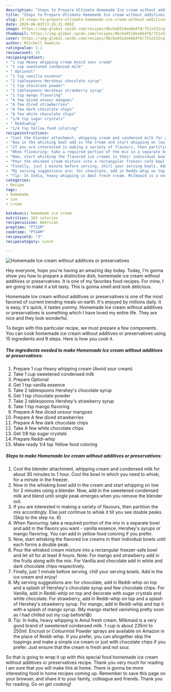 ```yaml
---
description: "Steps to Prepare Ultimate Homemade Ice cream without additives or preservatives"
title: "Steps to Prepare Ultimate Homemade Ice cream without additives or preservatives"
slug: 23-steps-to-prepare-ultimate-homemade-ice-cream-without-additives-or-preservatives
date: 2020-06-03T13:26:31.895Z
image: https://img-global.cpcdn.com/recipes/9bcbe851dee6b4f8/751x532cq70/homemade-ice-cream-without-additives-or-preservatives-recipe-main-photo.jpg
thumbnail: https://img-global.cpcdn.com/recipes/9bcbe851dee6b4f8/751x532cq70/homemade-ice-cream-without-additives-or-preservatives-recipe-main-photo.jpg
cover: https://img-global.cpcdn.com/recipes/9bcbe851dee6b4f8/751x532cq70/homemade-ice-cream-without-additives-or-preservatives-recipe-main-photo.jpg
author: Mitchell Hawkins
ratingvalue: 3.1
reviewcount: 15
recipeingredient:
- "1 cup Heavy whipping cream Avoid sour cream"
- "1 cup sweetened condensed milk"
- " Optional"
- "1 tsp vanilla essence"
- "2 tablespoons Hersheys chocolate syrup"
- "1 tsp chocolate powder"
- "2 tablespoons Hersheys strawberry syrup"
- "1 tsp mango flavoring"
- "A few diced unsour mangoes"
- "A few diced strawberries"
- "A few dark chocolate chips"
- "A few white chocolate chips"
- "1/8 tsp sugar crystals"
- " Reddiwhip"
- "1/4 tsp Yellow food coloring"
recipeinstructions:
- "Cool the blender attachment, whipping cream and condensed milk for about 30 minutes to 1 hour. Cool the bowl in which you need to whisk; for a minute in the freezer."
- "Now in the whisking bowl add in the cream and start whipping on low for 2 minutes using a blender. Now, add in the sweetened condensed milk and blend until single peak emerges when you remove the blender out."
- "If you are interested in making a variety of flavours, then partition the mix accordingly. Else just continue to whisk it till you see double peaks. (Skip to the step no. 6)"
- "When flavouring: take a required portion of the mix in a separate bowl and add in the flavors you want - vanilla essence, Hershey&#39;s syrups or mango flavoring. You can add in yellow food coloring if you prefer."
- "Now, start whisking the flavored ice creams in their individual bowls until each forms a double peak."
- "Pour the whisked cream mixture into a rectangular freezer-safe bowl and let sit for at least 8 hours. Note: For mango and strawberry add in the fruits along with the mix. For Vanilla and chocolate add in white and dark chocolate chips respectively."
- "Finally, just 1 minute before serving, chill your serving bowls. Add in the ice cream and enjoy!"
- "My serving suggestions are: for chocolate, add in Reddi-whip on top and a splash of Hershey&#39;s chocolate syrup and few chocolate chips. For Vanilla, add in Reddi-whip on top and decorate with sugar crystals and white chocolate. For strawberry, add in Reddi-whip on top and a splash of Hershey&#39;s strawberry syrup. For mango, add in Reddi-whip and top it with a splash of mango syrup. (My mango started vanishing pretty soon as I had chilled out my cup before!😅)"
- "Tip: In India, heavy whipping is Amul fresh cream. Milkmaid is a very good brand of sweetened condensed milk. 1 cup is about 235ml to 250ml. Encrust or Colourmist Powder sprays are available on Amazon in the place of Reddi-whip. If you prefer, you can altogether skip the toppings and make a simple ice cream or just with chocolate chips if you prefer. Just ensure that the cream is fresh and not sour."
categories:
- Recipe
tags:
- homemade
- ice
- cream

katakunci: homemade ice cream 
nutrition: 163 calories
recipecuisine: American
preptime: "PT32M"
cooktime: "PT44M"
recipeyield: "3"
recipecategory: Lunch

---
```



![Homemade Ice cream without additives or preservatives](https://img-global.cpcdn.com/recipes/9bcbe851dee6b4f8/751x532cq70/homemade-ice-cream-without-additives-or-preservatives-recipe-main-photo.jpg)

Hey everyone, hope you're having an amazing day today. Today, I'm gonna show you how to prepare a distinctive dish, homemade ice cream without additives or preservatives. It is one of my favorites food recipes. For mine, I am going to make it a bit tasty. This is gonna smell and look delicious.



Homemade Ice cream without additives or preservatives is one of the most favored of current trending meals on earth. It's enjoyed by millions daily. It is easy, it's quick, it tastes yummy. Homemade Ice cream without additives or preservatives is something which I have loved my entire life. They are nice and they look wonderful.


To begin with this particular recipe, we must prepare a few components. You can cook homemade ice cream without additives or preservatives using 15 ingredients and 9 steps. Here is how you cook it.

<!--inarticleads1-->

##### The ingredients needed to make Homemade Ice cream without additives or preservatives:

1. Prepare 1 cup Heavy whipping cream (Avoid sour cream)
1. Take 1 cup sweetened condensed milk
1. Prepare  Optional
1. Get 1 tsp vanilla essence
1. Take 2 tablespoons Hershey&#39;s chocolate syrup
1. Get 1 tsp chocolate powder
1. Take 2 tablespoons Hershey&#39;s strawberry syrup
1. Take 1 tsp mango flavoring
1. Prepare A few diced unsour mangoes
1. Prepare A few diced strawberries
1. Prepare A few dark chocolate chips
1. Take A few white chocolate chips
1. Get 1/8 tsp sugar crystals
1. Prepare  Reddi-whip
1. Make ready 1/4 tsp Yellow food coloring




<!--inarticleads2-->

##### Steps to make Homemade Ice cream without additives or preservatives:

1. Cool the blender attachment, whipping cream and condensed milk for about 30 minutes to 1 hour. Cool the bowl in which you need to whisk; for a minute in the freezer.
1. Now in the whisking bowl add in the cream and start whipping on low for 2 minutes using a blender. Now, add in the sweetened condensed milk and blend until single peak emerges when you remove the blender out.
1. If you are interested in making a variety of flavours, then partition the mix accordingly. Else just continue to whisk it till you see double peaks. (Skip to the step no. 6)
1. When flavouring: take a required portion of the mix in a separate bowl and add in the flavors you want - vanilla essence, Hershey&#39;s syrups or mango flavoring. You can add in yellow food coloring if you prefer.
1. Now, start whisking the flavored ice creams in their individual bowls until each forms a double peak.
1. Pour the whisked cream mixture into a rectangular freezer-safe bowl and let sit for at least 8 hours. Note: For mango and strawberry add in the fruits along with the mix. For Vanilla and chocolate add in white and dark chocolate chips respectively.
1. Finally, just 1 minute before serving, chill your serving bowls. Add in the ice cream and enjoy!
1. My serving suggestions are: for chocolate, add in Reddi-whip on top and a splash of Hershey&#39;s chocolate syrup and few chocolate chips. For Vanilla, add in Reddi-whip on top and decorate with sugar crystals and white chocolate. For strawberry, add in Reddi-whip on top and a splash of Hershey&#39;s strawberry syrup. For mango, add in Reddi-whip and top it with a splash of mango syrup. (My mango started vanishing pretty soon as I had chilled out my cup before!😅)
1. Tip: In India, heavy whipping is Amul fresh cream. Milkmaid is a very good brand of sweetened condensed milk. 1 cup is about 235ml to 250ml. Encrust or Colourmist Powder sprays are available on Amazon in the place of Reddi-whip. If you prefer, you can altogether skip the toppings and make a simple ice cream or just with chocolate chips if you prefer. Just ensure that the cream is fresh and not sour.




So that is going to wrap it up with this special food homemade ice cream without additives or preservatives recipe. Thank you very much for reading. I am sure that you will make this at home. There is gonna be more interesting food in home recipes coming up. Remember to save this page on your browser, and share it to your family, colleague and friends. Thank you for reading. Go on get cooking!
